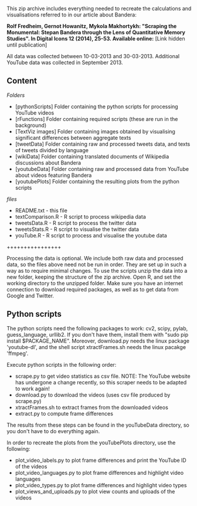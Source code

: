 This zip archive includes everything needed to recreate the calculations and visualisations referred to in our article about Bandera:

**Rolf Fredheim, Gernot Howanitz, Mykola Makhortykh: "Scraping the Monumental: Stepan Bandera through the Lens of Quantitative Memory Studies". In Digital Icons 12 (2014), 25-53. Available online:** [Link hidden until publication]

All data was collected between 10-03-2013 and 30-03-2013. Additional YouTube data was collected in September 2013.

## Content
*Folders*
- [pythonScripts] Folder containing the python scripts for processing YouTube videos
- [rFunctions] Folder containing required scripts (these are run in the background)
- [TextViz images] Folder containing images obtained by visualising significant differences between aggregate texts
- [tweetData] Folder containing raw and processed tweets data, and texts of tweets divided by language
- [wikiData] Folder containing translated documents of Wikipedia discussions about Bandera
- [youtubeData] Folder containing raw and processed data from YouTube about videos featuring Bandera
- [youtubePlots] Folder containing the resulting plots from the python scripts

*files*
- README.txt - this file
- textComparison.R - R script to process wikipedia data
- tweetsData.R -  R script to process the twitter data
- tweetsStats.R - R script to visualise the twitter data
- youTube.R - R script to process and visualise the youtube data

++++++++++++++++

Processing the data is optional. We include both raw data and processed data, so the files above need not be run in order. They are set up in such a way as to require minimal changes. To use the scripts unzip the data into a new folder, keeping the structure of the zip archive. Open R, and set the working directory to the unzipped folder. Make sure you have an internet connection to download required packages, as well as to get data from Google and Twitter.

## Python scripts

The python scripts need the following packages to work: cv2, scipy, pylab, guess_language, urllib2. If you don't have them, install them with "sudo pip install $PACKAGE_NAME". Moreover, download.py needs the linux package 'youtube-dl', and the shell script xtractFrames.sh needs the linux pacakge 'ffmpeg'.

Execute python scripts in the following order:
- scrape.py to get video statistics as csv file. NOTE: The YouTube website has undergone a change recently, so this scraper needs to be adapted to work again!
- download.py to download the videos (uses csv file produced by scrape.py)
- xtractFrames.sh to extract frames from the downloaded videos
- extract.py to compute frame differences

The results from these steps can be found in the youTubeData directory, so you don't have to do everything again.

In order to recreate the plots from the youTubePlots directory, use the following:
- plot_video_labels.py to plot frame differences and print the YouTube ID of the videos
- plot_video_languages.py to plot frame differences and highlight video languages
- plot_video_types.py to plot frame differences and highlight video types
- plot_views_and_uploads.py to plot view counts and uploads of the videos
